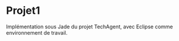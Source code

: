 Projet1
=======

Implémentation sous Jade du projet TechAgent, avec Eclipse comme environnement de travail.
